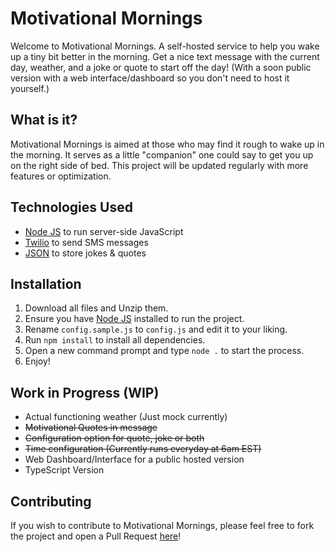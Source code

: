 # Motivational Mornings
Welcome to Motivational Mornings. A self-hosted service to help you wake up a tiny bit better in the morning. Get a nice text message with the current day, weather, and a joke or quote to start off the day! (With a soon public version with a web interface/dashboard so you don't need to host it yourself.)

## What is it?
Motivational Mornings is aimed at those who may find it rough to wake up in the morning. It serves as a little "companion" one could say to get you up on the right side of bed. This project will be updated regularly with more features or optimization.

## Technologies Used
- [Node JS](https://nodejs.dev/) to run server-side JavaScript
-  [Twilio](https://www.twilio.com/) to send SMS messages
- [JSON](https://www.json.org/) to store jokes & quotes

## Installation
1. Download all files and Unzip them.
2. Ensure you have [Node JS](https://nodejs.dev/)  installed to run the project.
3. Rename `config.sample.js` to `config.js` and edit it to your liking.
4. Run `npm install` to install all dependencies.
5. Open a new command prompt and type `node .` to start the process.
6. Enjoy!

## Work in Progress (WIP)
- Actual functioning weather (Just mock currently)
- ~~Motivational Quotes in message~~
- ~~Configuration option for quote, joke or both~~
- ~~Time configuration (Currently runs everyday at 6am EST)~~
- Web Dashboard/Interface for a public hosted version
- TypeScript Version

## Contributing
If you wish to contribute to Motivational Mornings, please feel free to fork the project and open a Pull Request [here](https://github.com/HypnoticSiege/motivational-mornings/pulls)! 
